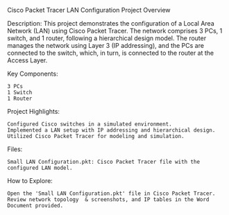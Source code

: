 Cisco Packet Tracer LAN Configuration Project Overview

Description:
This project demonstrates the configuration of a Local Area Network (LAN) using Cisco Packet Tracer. The network comprises 3 PCs, 1 switch, and 1 router, following a hierarchical design model. The router manages the network using Layer 3 (IP addressing), and the PCs are connected to the switch, which, in turn, is connected to the router at the Access Layer.

Key Components:

    3 PCs
    1 Switch
    1 Router

Project Highlights:

    Configured Cisco switches in a simulated environment.
    Implemented a LAN setup with IP addressing and hierarchical design.
    Utilized Cisco Packet Tracer for modeling and simulation.

Files:

    Small LAN Configuration.pkt: Cisco Packet Tracer file with the configured LAN model.

How to Explore:

    Open the 'Small LAN Configuration.pkt' file in Cisco Packet Tracer.
    Review network topology  & screenshots, and IP tables in the Word Document provided.
